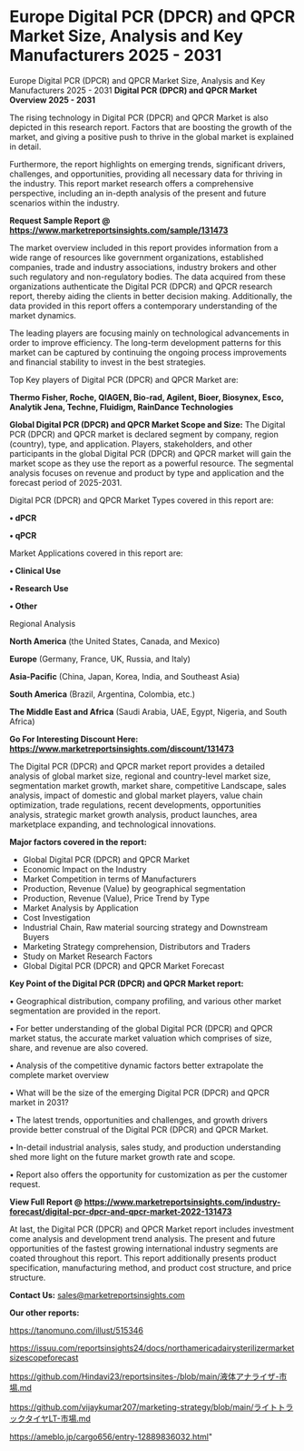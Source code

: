 # Europe Digital PCR (DPCR) and QPCR Market Size, Analysis and Key Manufacturers 2025 - 2031
 Europe Digital PCR (DPCR) and QPCR Market Size, Analysis and Key Manufacturers 2025 - 2031
<Strong> Digital PCR (DPCR) and QPCR Market Overview 2025 - 2031</strong>

The rising technology in Digital PCR (DPCR) and QPCR Market is also depicted in this research report. Factors that are boosting the growth of the market, and giving a positive push to thrive in the global market is explained in detail.

Furthermore, the report highlights on emerging trends, significant drivers, challenges, and opportunities, providing all necessary data for thriving in the industry. This report market research offers a comprehensive perspective, including an in-depth analysis of the present and future scenarios within the industry.

<strong>Request Sample Report @ <a href=https://www.marketreportsinsights.com/sample/131473>https://www.marketreportsinsights.com/sample/131473</a></strong>

The market overview included in this report provides information from a wide range of resources like government organizations, established companies, trade and industry associations, industry brokers and other such regulatory and non-regulatory bodies. The data acquired from these organizations authenticate the Digital PCR (DPCR) and QPCR research report, thereby aiding the clients in better decision making. Additionally, the data provided in this report offers a contemporary understanding of the market dynamics.

The leading players are focusing mainly on technological advancements in order to improve efficiency. The long-term development patterns for this market can be captured by continuing the ongoing process improvements and financial stability to invest in the best strategies.

Top Key players of Digital PCR (DPCR) and QPCR Market are:

<strong>Thermo Fisher, Roche, QIAGEN, Bio-rad, Agilent, Bioer, Biosynex, Esco, Analytik Jena, Techne, Fluidigm, RainDance Technologies</strong>

<strong><b>Global Digital PCR (DPCR) and QPCR Market Scope and Size:</b></strong>
The Digital PCR (DPCR) and QPCR market is declared segment by company, region (country), type, and application. Players, stakeholders, and other participants in the global Digital PCR (DPCR) and QPCR market will gain the market scope as they use the report as a powerful resource. The segmental analysis focuses on revenue and product by type and application and the forecast period of 2025-2031.

Digital PCR (DPCR) and QPCR Market Types covered in this report are:

<strong>• dPCR

• qPCR</strong>

Market Applications covered in this report are:

<strong>• Clinical Use

• Research Use

• Other</strong> 

Regional Analysis

<strong>North America</strong> (the United States, Canada, and Mexico)

<strong>Europe</strong> (Germany, France, UK, Russia, and Italy)

<strong>Asia-Pacific</strong> (China, Japan, Korea, India, and Southeast Asia)

<strong>South America</strong> (Brazil, Argentina, Colombia, etc.)

<strong>The Middle East and Africa</strong> (Saudi Arabia, UAE, Egypt, Nigeria, and South Africa)

<strong>Go For Interesting Discount Here: <a href=https://www.marketreportsinsights.com/discount/131473>https://www.marketreportsinsights.com/discount/131473</a></strong>

The Digital PCR (DPCR) and QPCR market report provides a detailed analysis of global market size, regional and country-level market size, segmentation market growth, market share, competitive Landscape, sales analysis, impact of domestic and global market players, value chain optimization, trade regulations, recent developments, opportunities analysis, strategic market growth analysis, product launches, area marketplace expanding, and technological innovations.

<strong><b>Major factors covered in the report:</b></strong>
<ul>
  <li>Global Digital PCR (DPCR) and QPCR Market </li>
  <li>Economic Impact on the Industry</li>
  <li>Market Competition in terms of Manufacturers</li>
  <li>Production, Revenue (Value) by geographical segmentation</li>
  <li>Production, Revenue (Value), Price Trend by Type</li>
  <li>Market Analysis by Application</li>
  <li>Cost Investigation</li>
  <li>Industrial Chain, Raw material sourcing strategy and Downstream Buyers</li>
  <li>Marketing Strategy comprehension, Distributors and Traders</li>
  <li>Study on Market Research Factors</li>
  <li>Global Digital PCR (DPCR) and QPCR Market Forecast</li>
</ul>

<strong><b>Key Point of the Digital PCR (DPCR) and QPCR Market report:</b></strong>

• Geographical distribution, company profiling, and various other market segmentation are provided in the report.

• For better understanding of the global Digital PCR (DPCR) and QPCR market status, the accurate market valuation which comprises of size, share, and revenue are also covered.

• Analysis of the competitive dynamic factors better extrapolate the complete market overview

• What will be the size of the emerging Digital PCR (DPCR) and QPCR market in 2031?

• The latest trends, opportunities and challenges, and growth drivers provide better construal of the Digital PCR (DPCR) and QPCR Market.

• In-detail industrial analysis, sales study, and production understanding shed more light on the future market growth rate and scope.

• Report also offers the opportunity for customization as per the customer request.

<strong><b>View Full Report @ <a href=https://www.marketreportsinsights.com/industry-forecast/digital-pcr-dpcr-and-qpcr-market-2022-131473>https://www.marketreportsinsights.com/industry-forecast/digital-pcr-dpcr-and-qpcr-market-2022-131473</a></b></strong>


At last, the Digital PCR (DPCR) and QPCR Market report includes investment come analysis and development trend analysis. The present and future opportunities of the fastest growing international industry segments are coated throughout this report. This report additionally presents product specification, manufacturing method, and product cost structure, and price structure.

<strong>Contact Us:</strong>
sales@marketreportsinsights.com

<strong>Our other reports:</strong>

<a href=https://tanomuno.com/illust/515346>https://tanomuno.com/illust/515346</a>

<a href=https://issuu.com/reportsinsights24/docs/northamericadairysterilizermarketsizescopeforecast>https://issuu.com/reportsinsights24/docs/northamericadairysterilizermarketsizescopeforecast</a>

<a href=https://github.com/Hindavi23/reportsinsites-/blob/main/液体アナライザ-市場.md>https://github.com/Hindavi23/reportsinsites-/blob/main/液体アナライザ-市場.md</a>

<a href=https://github.com/vijaykumar207/marketing-strategy/blob/main/ライトトラックタイヤLT-市場.md>https://github.com/vijaykumar207/marketing-strategy/blob/main/ライトトラックタイヤLT-市場.md</a>

<a href=https://ameblo.jp/cargo656/entry-12889836032.html>https://ameblo.jp/cargo656/entry-12889836032.html</a>"
